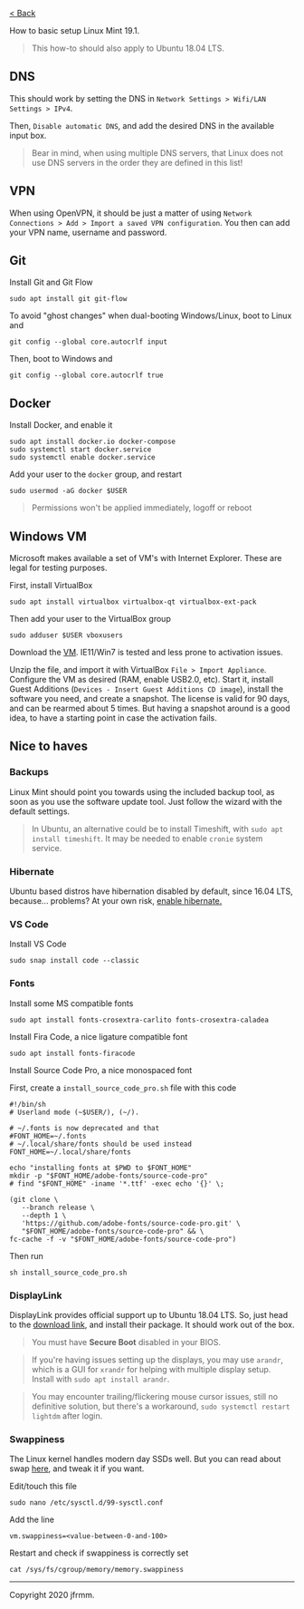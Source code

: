 [< Back](./README.md)

How to basic setup Linux Mint 19.1.

> This how-to should also apply to Ubuntu 18.04 LTS.

## DNS

This should work by setting the DNS in `Network Settings > Wifi/LAN Settings > IPv4`.

Then, `Disable automatic DNS`, and add the desired DNS in the available input box.

> Bear in mind, when using multiple DNS servers, that Linux does not use DNS servers in the order they are defined in this list!

## VPN

When using OpenVPN, it should be just a matter of using `Network Connections > Add > Import a saved VPN configuration`. You then can add your VPN name, username and password.

## Git

Install Git and Git Flow

```
sudo apt install git git-flow
```

To avoid "ghost changes" when dual-booting Windows/Linux, boot to Linux and

```
git config --global core.autocrlf input
```

Then, boot to Windows and

```
git config --global core.autocrlf true
```

## Docker

Install Docker, and enable it

```
sudo apt install docker.io docker-compose
sudo systemctl start docker.service
sudo systemctl enable docker.service
```

Add your user to the `docker` group, and restart

```
sudo usermod -aG docker $USER
```

> Permissions won't be applied immediately, logoff or reboot

## Windows VM

Microsoft makes available a set of VM's with Internet Explorer. These are legal for testing purposes.

First, install VirtualBox

```
sudo apt install virtualbox virtualbox-qt virtualbox-ext-pack
```

Then add your user to the VirtualBox group

```
sudo adduser $USER vboxusers
```

Download the [VM](https://developer.microsoft.com/en-us/microsoft-edge/tools/vms/). IE11/Win7 is tested and less prone to activation issues.

Unzip the file, and import it with VirtualBox `File > Import Appliance`. Configure the VM as desired (RAM, enable USB2.0, etc). Start it, install Guest Additions (`Devices - Insert Guest Additions CD image`), install the software you need, and create a snapshot. The license is valid for 90 days, and can be rearmed about 5 times. But having a snapshot around is a good idea, to have a starting point in case the activation fails.

## Nice to haves

### Backups

Linux Mint should point you towards using the included backup tool, as soon as you use the software update tool. Just follow the wizard with the default settings.

> In Ubuntu, an alternative could be to install Timeshift, with `sudo apt install timeshift`. It may be needed to enable `cronie` system service.

### Hibernate

Ubuntu based distros have hibernation disabled by default, since 16.04 LTS, because... problems? At your own risk, [enable hibernate.](https://ubuntu-mate.community/t/hibernate-resume-from-hibernation-ubuntu-mate-18-04/16924)

### VS Code

Install VS Code

```
sudo snap install code --classic
```

### Fonts

Install some MS compatible fonts

```
sudo apt install fonts-crosextra-carlito fonts-crosextra-caladea
```

Install Fira Code, a nice ligature compatible font

```
sudo apt install fonts-firacode
```

Install Source Code Pro, a nice monospaced font

First, create a `install_source_code_pro.sh` file with this code

```
#!/bin/sh
# Userland mode (~$USER/), (~/).

# ~/.fonts is now deprecated and that
#FONT_HOME=~/.fonts
# ~/.local/share/fonts should be used instead
FONT_HOME=~/.local/share/fonts

echo "installing fonts at $PWD to $FONT_HOME"
mkdir -p "$FONT_HOME/adobe-fonts/source-code-pro"
# find "$FONT_HOME" -iname '*.ttf' -exec echo '{}' \;

(git clone \
   --branch release \
   --depth 1 \
   'https://github.com/adobe-fonts/source-code-pro.git' \
   "$FONT_HOME/adobe-fonts/source-code-pro" && \
fc-cache -f -v "$FONT_HOME/adobe-fonts/source-code-pro")
```

Then run

```
sh install_source_code_pro.sh
```

### DisplayLink

DisplayLink provides official support up to Ubuntu 18.04 LTS. So, just head to the [download link](https://www.displaylink.com/downloads/ubuntu), and install their package. It should work out of the box.

> You must have **Secure Boot** disabled in your BIOS.

> If you're having issues setting up the displays, you may use `arandr`, which is a GUI for `xrandr` for helping with multiple display setup. Install with `sudo apt install arandr`.

> You may encounter trailing/flickering mouse cursor issues, still no definitive solution, but there's a workaround, `sudo systemctl restart lightdm` after login.

### Swappiness

The Linux kernel handles modern day SSDs well. But you can read about swap [here](https://chrisdown.name/2018/01/02/in-defence-of-swap.html), and tweak it if you want.

Edit/touch this file

```
sudo nano /etc/sysctl.d/99-sysctl.conf
```

Add the line

```
vm.swappiness=<value-between-0-and-100>
```

Restart and check if swappiness is correctly set

```
cat /sys/fs/cgroup/memory/memory.swappiness
```

---

Copyright 2020 jfrmm.
